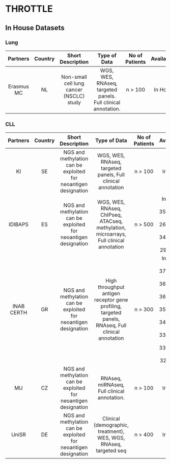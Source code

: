 # THROTTLE

## In House Datasets

### Lung

| Partners       | Country | Short Description | Type of Data   | No of Patients | Availability   |
|      :---:     |  :---:  |      :---:       |      :---:     |      :---:     |      :---:     |
| Erasmus MC | NL | Non-small cell lung cancer (NSCLC) study | WGS, WES, RNAseq, targeted panels. Full clinical annotation. | n > 100 | In House |

### CLL

| Partners       | Country | Short Description | Type of Data   | No of Patients | Availability   |
|      :---:     |  :---:  |      :---:       |      :---:     |      :---:     |      :---:     |
|KI | SE | NGS and methylation can be exploited for neoantigen designation | WGS, WES, RNAseq, targeted panels, Full clinical annotation | n > 100 | In House |
|IDIBAPS| ES | NGS and methylation can be exploited for neoantigen designation | WGS, WES, RNAseq, ChIPseq, ATACseq, methylation, microarrays, Full clinical annotation | n > 500 | In House, PMID: 35927489, PMID: 26200345, PMID: 34079956, PMID: 29785028 |
|INAB CERTH| GR | NGS and methylation can be exploited for neoantigen designation | High throughput antigen receptor gene profiling, targeted panels, RNAseq, Full clinical annotation | n > 300 | In House, PMID: 37007084, PMID: 36816924, PMID: 36566271, PMID: 35235952, PMID: 34251413, PMID: 33054095, PMID: 33036024, PMID: 32616500 |
|MU| CZ | NGS and methylation can be exploited for neoantigen designation | RNAseq, miRNAseq, Full clinical annotation. | n > 100 | In House |
|UniSR| DE | NGS and methylation can be exploited for neoantigen designation | Clinical (demographic, treatment), WES, WGS, RNAseq, targeted seq | n > 400 | In House | 
